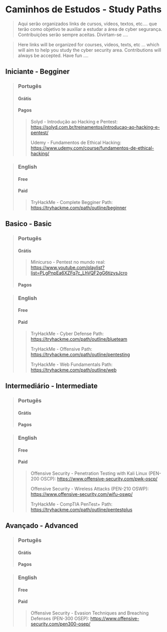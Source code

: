 # Caminhos de Estudos - Study Paths

> Aqui serão organizados links de cursos, vídeos, textos, etc.... que terão como objetivo te auxiliar a estudar a área de cyber segurança.
Contribuições serão sempre aceitas.
Divirtam-se ....

> Here links will be organized for courses, videos, texts, etc ... which will aim to help you study the cyber security area.
Contributions will always be accepted.
Have fun ....

## Iniciante - Begginer

> ### Portugês
> #### Grátis
> #### Pagos
>> Solyd - Introdução ao Hacking e Pentest: https://solyd.com.br/treinamentos/introducao-ao-hacking-e-pentest/
>> 
>> Udemy - Fundamentos de Ethical Hacking: https://www.udemy.com/course/fundamentos-de-ethical-hacking/

> ### English
> #### Free
> #### Paid
>> TryHackMe - Complete Begginer Path: https://tryhackme.com/path/outline/beginner

## Basico - Basic

> ### Portugês
> #### Grátis
>> Minicurso - Pentest no mundo real: https://www.youtube.com/playlist?list=PLgPnpEa6XZFq7c_LhVQF2gG6tizysJcro
> #### Pagos

> ### English
> #### Free
> #### Paid
>> TryHackMe - Cyber Defense Path: https://tryhackme.com/path/outline/blueteam
>> 
>> TryHackMe - Offensive Path: https://tryhackme.com/path/outline/pentesting
>> 
>> TryHackMe - Web Fundamentals Path: https://tryhackme.com/path/outline/web
>> 

## Intermediário - Intermediate
> ### Portugês
> #### Grátis
> #### Pagos

> ### English
> #### Free
> #### Paid
>> Offensive Security - Penetration Testing with Kali Linux (PEN-200 OSCP): https://www.offensive-security.com/pwk-oscp/
>>
>> Offensive Security - Wireless Attacks (PEN-210 OSWP): https://www.offensive-security.com/wifu-oswp/
>> 
>> TryHackMe - CompTIA PenTest+ Path: https://tryhackme.com/path/outline/pentestplus

## Avançado - Advanced
> ### Portugês
> #### Grátis
> #### Pagos

> ### English
> #### Free
> #### Paid
>> Offensive Security - Evasion Techniques and Breaching Defenses (PEN-300 OSEP): https://www.offensive-security.com/pen300-osep/ 

